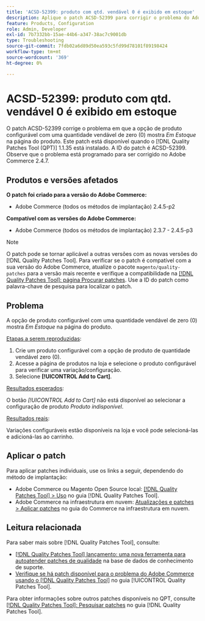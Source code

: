 ```yaml
---
title: 'ACSD-52399: produto com qtd. vendável 0 é exibido em estoque'
description: Aplique o patch ACSD-52399 para corrigir o problema do Adobe Commerce em que a opção de produto configurável com quantidade comerciável de 0 mostra *Em estoque* na página do produto.
feature: Products, Configuration
role: Admin, Developer
exl-id: 7b7332bb-15ae-44b6-a347-38ac7c9001db
type: Troubleshooting
source-git-commit: 7fdb02a6d89d50ea593c5fd99d78101f89198424
workflow-type: tm+mt
source-wordcount: '369'
ht-degree: 0%

---
```


# ACSD-52399: produto com qtd. vendável 0 é exibido em estoque

O patch ACSD-52399 corrige o problema em que a opção de produto configurável com uma quantidade vendável de zero (0) mostra *Em Estoque* na página do produto. Este patch está disponível quando o [!DNL Quality Patches Tool (QPT)] 1.1.35 está instalado. A ID do patch é ACSD-52399. Observe que o problema está programado para ser corrigido no Adobe Commerce 2.4.7.

## Produtos e versões afetados

**O patch foi criado para a versão do Adobe Commerce:**

* Adobe Commerce (todos os métodos de implantação) 2.4.5-p2

**Compatível com as versões do Adobe Commerce:**

* Adobe Commerce (todos os métodos de implantação) 2.3.7 - 2.4.5-p3

>[!NOTE]
>
>O patch pode se tornar aplicável a outras versões com as novas versões do [!DNL Quality Patches Tool]. Para verificar se o patch é compatível com a sua versão do Adobe Commerce, atualize o pacote `magento/quality-patches` para a versão mais recente e verifique a compatibilidade na [[!DNL Quality Patches Tool]: página Procurar patches](https://experienceleague.adobe.com/tools/commerce-quality-patches/index.html?lang=pt-BR). Use a ID do patch como palavra-chave de pesquisa para localizar o patch.

## Problema

A opção de produto configurável com uma quantidade vendável de zero (0) mostra *Em Estoque* na página do produto.

<u>Etapas a serem reproduzidas</u>:

1. Crie um produto configurável com a opção de produto de quantidade vendável zero (0).
1. Acesse a página de produtos na loja e selecione o produto configurável para verificar uma variação/configuração.
1. Selecione **[!UICONTROL Add to Cart]**.

<u>Resultados esperados</u>:

O botão *[!UICONTROL Add to Cart]* não está disponível ao selecionar a configuração de produto *Produto indisponível*.

<u>Resultados reais</u>:

Variações configuráveis estão disponíveis na loja e você pode selecioná-las e adicioná-las ao carrinho.

## Aplicar o patch

Para aplicar patches individuais, use os links a seguir, dependendo do método de implantação:

* Adobe Commerce ou Magento Open Source local: [[!DNL Quality Patches Tool] > Uso](/help/tools/quality-patches-tool/usage.md) no guia [!DNL Quality Patches Tool].
* Adobe Commerce na infraestrutura em nuvem: [Atualizações e patches > Aplicar patches](https://experienceleague.adobe.com/docs/commerce-cloud-service/user-guide/develop/upgrade/apply-patches.html?lang=pt-BR) no guia do Commerce na infraestrutura em nuvem.

## Leitura relacionada

Para saber mais sobre [!DNL Quality Patches Tool], consulte:

* [[!DNL Quality Patches Tool] lançamento: uma nova ferramenta para autoatender patches de qualidade](https://experienceleague.adobe.com/pt-br/docs/commerce-operations/tools/quality-patches-tool/quality-patches-tool-to-self-serve-quality-patches) na base de dados de conhecimento de suporte.
* [Verifique se há patch disponível para o problema do Adobe Commerce usando o  [!DNL Quality Patches Tool]](/help/tools/quality-patches-tool/patches-available-in-qpt/check-patch-for-magento-issue-with-magento-quality-patches.md) no guia [!UICONTROL Quality Patches Tool].


Para obter informações sobre outros patches disponíveis no QPT, consulte [[!DNL Quality Patches Tool]: Pesquisar patches](https://experienceleague.adobe.com/tools/commerce-quality-patches/index.html?lang=pt-BR) no guia [!DNL Quality Patches Tool].
